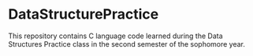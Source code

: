 # DataStructurePractice
This repository contains C language code learned during the Data Structures Practice class in the second semester of the sophomore year.
